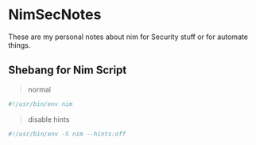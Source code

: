 # NimSecNotes

These are my personal notes about nim for Security stuff or for automate things.


## Shebang for Nim Script
> normal
```nim
#!/usr/bin/env nim 
```
> disable hints
```nim
#!/usr/bin/env -S nim --hints:off 
```